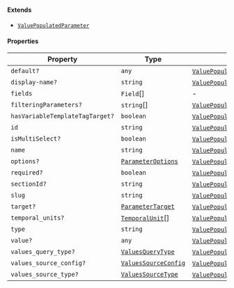 #### Extends

* [`ValuePopulatedParameter`](ValuePopulatedParameter.md)

#### Properties

| Property                                                                  | Type                                          | Inherited from                                                                                                                                    |
| ------------------------------------------------------------------------- | --------------------------------------------- | ------------------------------------------------------------------------------------------------------------------------------------------------- |
| <a id="default"></a> `default?`                                           | `any`                                         | [`ValuePopulatedParameter`](ValuePopulatedParameter.md).[`default`](ValuePopulatedParameter.md#default)                                           |
| <a id="display-name"></a> `display-name?`                                 | `string`                                      | [`ValuePopulatedParameter`](ValuePopulatedParameter.md).[`display-name`](ValuePopulatedParameter.md#display-name)                                 |
| <a id="fields"></a> `fields`                                              | `Field`\[]                                    | -                                                                                                                                                 |
| <a id="filteringparameters"></a> `filteringParameters?`                   | `string`\[]                                   | [`ValuePopulatedParameter`](ValuePopulatedParameter.md).[`filteringParameters`](ValuePopulatedParameter.md#filteringparameters)                   |
| <a id="hasvariabletemplatetagtarget"></a> `hasVariableTemplateTagTarget?` | `boolean`                                     | [`ValuePopulatedParameter`](ValuePopulatedParameter.md).[`hasVariableTemplateTagTarget`](ValuePopulatedParameter.md#hasvariabletemplatetagtarget) |
| <a id="id"></a> `id`                                                      | `string`                                      | [`ValuePopulatedParameter`](ValuePopulatedParameter.md).[`id`](ValuePopulatedParameter.md#id)                                                     |
| <a id="ismultiselect"></a> `isMultiSelect?`                               | `boolean`                                     | [`ValuePopulatedParameter`](ValuePopulatedParameter.md).[`isMultiSelect`](ValuePopulatedParameter.md#ismultiselect)                               |
| <a id="name"></a> `name`                                                  | `string`                                      | [`ValuePopulatedParameter`](ValuePopulatedParameter.md).[`name`](ValuePopulatedParameter.md#name)                                                 |
| <a id="options"></a> `options?`                                           | [`ParameterOptions`](ParameterOptions.md)     | [`ValuePopulatedParameter`](ValuePopulatedParameter.md).[`options`](ValuePopulatedParameter.md#options)                                           |
| <a id="required"></a> `required?`                                         | `boolean`                                     | [`ValuePopulatedParameter`](ValuePopulatedParameter.md).[`required`](ValuePopulatedParameter.md#required)                                         |
| <a id="sectionid"></a> `sectionId?`                                       | `string`                                      | [`ValuePopulatedParameter`](ValuePopulatedParameter.md).[`sectionId`](ValuePopulatedParameter.md#sectionid)                                       |
| <a id="slug"></a> `slug`                                                  | `string`                                      | [`ValuePopulatedParameter`](ValuePopulatedParameter.md).[`slug`](ValuePopulatedParameter.md#slug)                                                 |
| <a id="target"></a> `target?`                                             | [`ParameterTarget`](ParameterTarget.md)       | [`ValuePopulatedParameter`](ValuePopulatedParameter.md).[`target`](ValuePopulatedParameter.md#target)                                             |
| <a id="temporal_units"></a> `temporal_units?`                             | [`TemporalUnit`](TemporalUnit.md)\[]          | [`ValuePopulatedParameter`](ValuePopulatedParameter.md).[`temporal_units`](ValuePopulatedParameter.md#temporal_units)                             |
| <a id="type"></a> `type`                                                  | `string`                                      | [`ValuePopulatedParameter`](ValuePopulatedParameter.md).[`type`](ValuePopulatedParameter.md#type)                                                 |
| <a id="value"></a> `value?`                                               | `any`                                         | [`ValuePopulatedParameter`](ValuePopulatedParameter.md).[`value`](ValuePopulatedParameter.md#value)                                               |
| <a id="values_query_type"></a> `values_query_type?`                       | [`ValuesQueryType`](ValuesQueryType.md)       | [`ValuePopulatedParameter`](ValuePopulatedParameter.md).[`values_query_type`](ValuePopulatedParameter.md#values_query_type)                       |
| <a id="values_source_config"></a> `values_source_config?`                 | [`ValuesSourceConfig`](ValuesSourceConfig.md) | [`ValuePopulatedParameter`](ValuePopulatedParameter.md).[`values_source_config`](ValuePopulatedParameter.md#values_source_config)                 |
| <a id="values_source_type"></a> `values_source_type?`                     | [`ValuesSourceType`](ValuesSourceType.md)     | [`ValuePopulatedParameter`](ValuePopulatedParameter.md).[`values_source_type`](ValuePopulatedParameter.md#values_source_type)                     |
